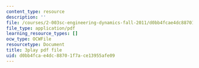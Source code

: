 ```yaml
---
content_type: resource
description: ''
file: /courses/2-003sc-engineering-dynamics-fall-2011/d0bb4fcae4dc88701f7ace13955afe09_9CPA6WG6mRo.pdf
file_type: application/pdf
learning_resource_types: []
ocw_type: OCWFile
resourcetype: Document
title: 3play pdf file
uid: d0bb4fca-e4dc-8870-1f7a-ce13955afe09
---
```


